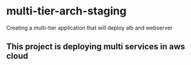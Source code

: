 # multi-tier-arch-staging
Creating a multi-tier application that will deploy alb and webserver

## This project is deploying multi services in aws cloud 


